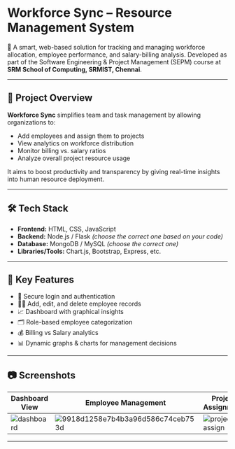 # Workforce Sync – Resource Management System

🚀 A smart, web-based solution for tracking and managing workforce allocation, employee performance, and salary-billing analysis. Developed as part of the Software Engineering & Project Management (SEPM) course at **SRM School of Computing, SRMIST, Chennai**.

---

## 📌 Project Overview

**Workforce Sync** simplifies team and task management by allowing organizations to:

- Add employees and assign them to projects
- View analytics on workforce distribution
- Monitor billing vs. salary ratios
- Analyze overall project resource usage

It aims to boost productivity and transparency by giving real-time insights into human resource deployment.

---

## 🛠️ Tech Stack

- **Frontend:** HTML, CSS, JavaScript
- **Backend:** Node.js / Flask *(choose the correct one based on your code)*
- **Database:** MongoDB / MySQL *(choose the correct one)*
- **Libraries/Tools:** Chart.js, Bootstrap, Express, etc.

---

## 🎯 Key Features

- 🔐 Secure login and authentication
- 🧑‍💼 Add, edit, and delete employee records
- 📈 Dashboard with graphical insights
- 🗂️ Role-based employee categorization
- 💰 Billing vs Salary analytics
- 📊 Dynamic graphs & charts for management decisions

---

## 📷 Screenshots

| Dashboard View | Employee Management | Project Assignment |
|----------------|---------------------|--------------------|
| ![dashboard](https://github.com/user-attachments/assets/e1add65b-26ce-4fca-aa15-97a95bd4612f) | ![9918d1258e7b4b3a96d586c74ceb753d](https://github.com/user-attachments/assets/4f35bc70-7ef4-4a73-acdc-f803aa372205) |![project assign](https://github.com/user-attachments/assets/405b43f9-3ca9-4788-84bb-592f88fcba10) |

---

